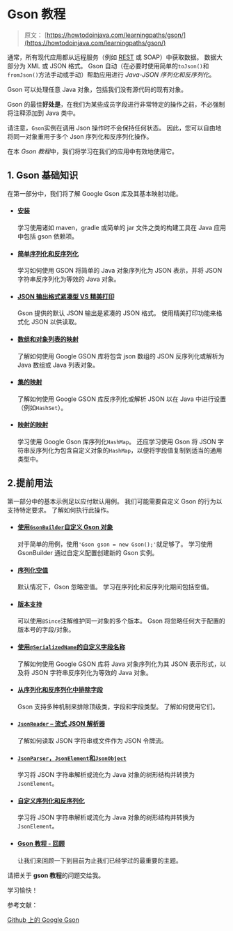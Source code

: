 # Gson 教程

> 原文： [https://howtodoinjava.com/learningpaths/gson/](https://howtodoinjava.com/learningpaths/gson/)

通常，所有现代应用都从远程服务（例如 [REST](https://restfulapi.net) 或 SOAP）中获取数据。 数据大部分为 XML 或 JSON 格式。 Gson 自动（在必要时使用简单的`toJson()`和`fromJson()`方法手动或手动）帮助应用进行 *Java-JSON 序列化和反序列化*。

Gson 可以处理任意 Java 对象，包括我们没有源代码的现有对象。

Gson 的最佳**好处是**，在我们为某些成员字段进行非常特定的操作之前，不必强制将注释添加到 Java 类中。

请注意，`Gson`实例在调用 Json 操作时不会保持任何状态。 因此，您可以自由地将同一对象重用于多个 Json 序列化和反序列化操作。

在本 *Gson 教程*中，我们将学习在我们的应用中有效地使用它。

## 1\. Gson 基础知识

在第一部分中，我们将了解 Google Gson 库及其基本映射功能。

*   #### [安装](https://howtodoinjava.com/gson/gson-installation-maven-gradle-jar/)

    学习使用诸如 maven，gradle 或简单的 jar 文件之类的构建工具在 Java 应用中包括 gson 依赖项。

*   #### [简单序列化和反序列化](https://howtodoinjava.com/gson/gson-serialize-deserialize-json/)

    学习如何使用 GSON 将简单的 Java 对象序列化为 JSON 表示，并将 JSON 字符串反序列化为等效的 Java 对象。

*   #### [JSON 输出格式紧凑型 VS 精美打印](https://howtodoinjava.com/gson/pretty-print-json-output/)

    Gson 提供的默认 JSON 输出是紧凑的 JSON 格式。 使用精美打印功能来格式化 JSON 以供读取。

*   #### [数组和对象列表的映射](https://howtodoinjava.com/gson/gson-parse-json-array/)

    了解如何使用 Google GSON 库将包含 json 数组的 JSON 反序列化或解析为 Java 数组或 Java 列表对象。

*   #### [集的映射](https://howtodoinjava.com/gson/gson-serialize-deserialize-set/)

    了解如何使用 Google GSON 库反序列化或解析 JSON 以在 Java 中进行设置（例如`HashSet`）。

*   #### [映射的映射](https://howtodoinjava.com/gson/gson-serialize-deserialize-hashmap/)

    学习使用 Google Gson 库序列化`HashMap`。 还应学习使用 Gson 将 JSON 字符串反序列化为包含自定义对象的`HashMap`，以便将字段值复制到适当的通用类型中。

## 2.提前用法

第一部分中的基本示例足以应付默认用例。 我们可能需要自定义 Gson 的行为以支持特定要求。 了解如何执行此操作。

*   #### [使用`GsonBuilder`自定义 Gson 对象](https://howtodoinjava.com/gson/gson-gsonbuilder-configuration/) 

    对于简单的用例，使用`'Gson gson = new Gson();'`就足够了。 学习使用 GsonBuilder 通过自定义配置创建新的 Gson 实例。

*   #### [序列化空值](https://howtodoinjava.com/gson/serialize-null-values/)

    默认情况下，Gson 忽略空值。 学习在序列化和反序列化期间包括空值。

*   #### [版本支持](https://howtodoinjava.com/gson/gson-since-version-support/)

    可以使用`@Since`注解维护同一对象的多个版本。 Gson 将忽略任何大于配置的版本号的字段/对象。

*   #### [使用`@SerializedName`的自定义字段名称](https://howtodoinjava.com/gson/gson-serializedname/)

    了解如何使用 Google GSON 库将 Java 对象序列化为其 JSON 表示形式，以及将 JSON 字符串反序列化为等效的 Java 对象。

*   #### [从序列化和反序列化中排除字段](https://howtodoinjava.com/gson/gson-exclude-or-ignore-fields/)

    Gson 支持多种机制来排除顶级类，字段和字段类型。 了解如何使用它们。

*   #### [`JsonReader` – 流式 JSON 解析器](https://howtodoinjava.com/gson/jsonreader-streaming-json-parser/) 

    了解如何读取 JSON 字符串或文件作为 JSON 令牌流。

*   #### [`JsonParser`，`JsonElement`和`JsonObject`](https://howtodoinjava.com/gson/gson-jsonparser/)

    学习将 JSON 字符串解析或流化为 Java 对象的树形结构并转换为`JsonElement`。

*   #### [自定义序列化和反序列化](https://howtodoinjava.com/gson/custom-serialization-deserialization/)

    学习将 JSON 字符串解析或流化为 Java 对象的树形结构并转换为`JsonElement`。

*   #### [Gson 教程 - 回顾](https://howtodoinjava.com/gson/google-gson-tutorial/)

    让我们来回顾一下到目前为止我们已经学过的最重要的主题。

请把关于 **gson 教程**的问题交给我。

学习愉快！

参考文献：

[Github 上的 Google Gson](https://github.com/google/gson)